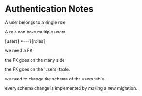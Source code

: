 # Authentication Notes

A user belongs to a single role

A role can have multiple users

[users] \*---1 [roles]

we need a FK

the FK goes on the many side

the FK goes on the 'users' table.

we need to change the schema of the users table.

every schema change is implemented by making a new migration.
